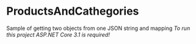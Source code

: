 # ProductsAndCathegories
Sample of getting two objects from one JSON string and mapping
*To run this project ASP.NET Core 3.1 is required!*

